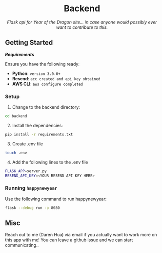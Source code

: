 <p align="center">
    <h1 align="center">Backend</h1>
</p>
<p align="center">
    <em>Flask api for Year of the Dragon site... in case anyone would possibly ever want to contribute to this. </em>
</p>

## Getting Started

**_Requirements_**

Ensure you have the following ready:

-   **Python**: `version 3.0.0+`
-   **Resend**: `acc created and api key obtained`
-   **AWS CLI**: `aws configure completed`

### Setup

1. Change to the backend directory:

```sh
cd backend
```

2. Install the dependencies:

```sh
pip install -r requirements.txt
```

3. Create .env file

```sh
touch .env
```

4. Add the following lines to the .env file

```sh
FLASK_APP=server.py
RESEND_API_KEY=<YOUR RESEND API KEY HERE>
```

### Running `happynewyear`

Use the following command to run happynewyear:

```sh
flask --debug run -p 8080
```

## Misc

Reach out to me (Daren Hua) via email if you actually want to work more on this app with me! You can leave a github issue and we can start communicating..
